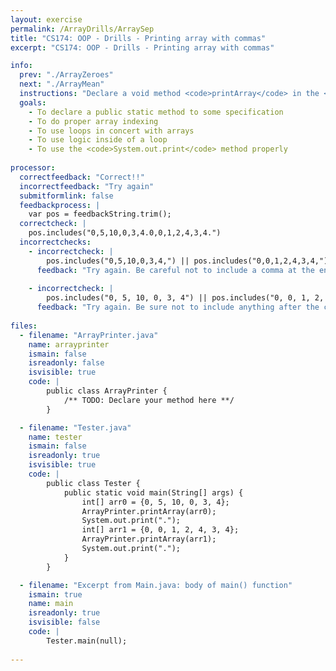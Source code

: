 ```yaml
---
layout: exercise
permalink: /ArrayDrills/ArraySep
title: "CS174: OOP - Drills - Printing array with commas"
excerpt: "CS174: OOP - Drills - Printing array with commas"

info:
  prev: "./ArrayZeroes"
  next: "./ArrayMean"
  instructions: "Declare a void method <code>printArray</code> in the <code>ArrayPrinter</code> class.  This method should take an array of ints, and it should then print out the elements of the array separated by commas (this is useful, since printing out an array by default in Java just gives its memory address).  For example, the array <code>{0,5,2,4}</code> should be printed out as <b>0, 5, 2, 4</b>.  Note how there is no comma or space at the end of the output string."
  goals:
    - To declare a public static method to some specification
    - To do proper array indexing
    - To use loops in concert with arrays
    - To use logic inside of a loop
    - To use the <code>System.out.print</code> method properly
    
processor:  
  correctfeedback: "Correct!!" 
  incorrectfeedback: "Try again"
  submitformlink: false
  feedbackprocess: | 
    var pos = feedbackString.trim();
  correctcheck: |
    pos.includes("0,5,10,0,3,4.0,0,1,2,4,3,4.")
  incorrectchecks:
    - incorrectcheck: |
        pos.includes("0,5,10,0,3,4,") || pos.includes("0,0,1,2,4,3,4,")
      feedback: "Try again. Be careful not to include a comma at the end!"
    
    - incorrectcheck: |
        pos.includes("0, 5, 10, 0, 3, 4") || pos.includes("0, 0, 1, 2, 4, 3, 4")
      feedback: "Try again. Be sure not to include anything after the commas!"    
 
files:
  - filename: "ArrayPrinter.java"
    name: arrayprinter
    ismain: false
    isreadonly: false
    isvisible: true
    code: | 
        public class ArrayPrinter {
            /** TODO: Declare your method here **/
        }

  - filename: "Tester.java"
    name: tester
    ismain: false
    isreadonly: true
    isvisible: true
    code: | 
        public class Tester {
            public static void main(String[] args) {
                int[] arr0 = {0, 5, 10, 0, 3, 4};
                ArrayPrinter.printArray(arr0);
                System.out.print(".");
                int[] arr1 = {0, 0, 1, 2, 4, 3, 4};
                ArrayPrinter.printArray(arr1);
                System.out.print(".");
            }
        }    

  - filename: "Excerpt from Main.java: body of main() function"
    ismain: true
    name: main
    isreadonly: true
    isvisible: false
    code: |
        Tester.main(null);
        
---
```

